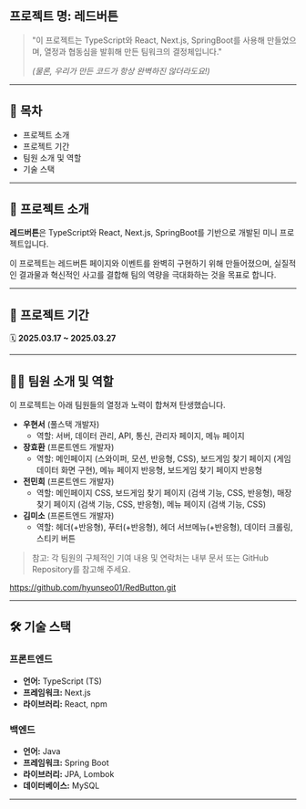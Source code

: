 

## 프로젝트 명: **레드버튼**

> "이 프로젝트는 TypeScript와 React, Next.js, SpringBoot를 사용해 만들었으며, 열정과 협동심을 발휘해 만든 팀워크의 결정체입니다."
>
> _(물론, 우리가 만든 코드가 항상 완벽하진 않더라도요!)_

---

## 📖 목차

- 프로젝트 소개
- 프로젝트 기간
- 팀원 소개 및 역할
- 기술 스택

---

## 📌 프로젝트 소개

**레드버튼**은 TypeScript와 React, Next.js, SpringBoot를 기반으로 개발된 미니 프로젝트입니다.

이 프로젝트는 레드버튼 페이지와 이벤트를 완벽히 구현하기 위해 만들어졌으며, 실질적인 결과물과 혁신적인 사고를 결합해 팀의 역량을 극대화하는 것을 목표로 합니다.

---

## 📆 프로젝트 기간

🗓 **2025.03.17 ~ 2025.03.27**

---

## 🧑‍💻 팀원 소개 및 역할

이 프로젝트는 아래 팀원들의 열정과 노력이 합쳐져 탄생했습니다.

- **우현서** (풀스택 개발자)
  - 역할: 서버, 데이터 관리, API, 통신, 관리자 페이지, 메뉴 페이지
- **장효환** (프론트엔드 개발자)
  - 역할: 메인페이지 (스와이퍼, 모션, 반응형, CSS), 보드게임 찾기 페이지 (게임 데이터 화면 구현), 메뉴 페이지 반응형, 보드게임 찾기 페이지 반응형
- **전민희** (프론트엔드 개발자)
  - 역할: 메인페이지 CSS, 보드게임 찾기 페이지 (검색 기능, CSS, 반응형), 매장 찾기 페이지 (검색 기능, CSS, 반응형), 메뉴 페이지 (검색 기능, CSS)
- **김미소** (프론트엔드 개발자)
  - 역할: 헤더(+반응형), 푸터(+반응형), 헤더 서브메뉴(+반응형), 데이터 크롤링, 스티키 버튼

> 참고: 각 팀원의 구체적인 기여 내용 및 연락처는 내부 문서 또는 GitHub Repository를 참고해 주세요.

https://github.com/hyunseo01/RedButton.git

---

## 🛠 기술 스택

### 프론트엔드

- **언어:** TypeScript (TS)
- **프레임워크:** Next.js
- **라이브러리:** React, npm

### 백엔드

- **언어:** Java
- **프레임워크:** Spring Boot
- **라이브러리:** JPA, Lombok
- **데이터베이스:** MySQL

---
